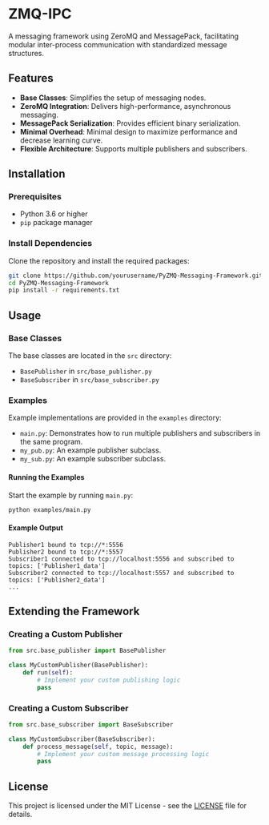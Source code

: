# ZMQ-IPC
A messaging framework using ZeroMQ and MessagePack, facilitating modular inter-process communication with standardized message structures.

## Features

- **Base Classes**: Simplifies the setup of messaging nodes.
- **ZeroMQ Integration**: Delivers high-performance, asynchronous messaging.
- **MessagePack Serialization**: Provides efficient binary serialization.
- **Minimal Overhead**: Minimal design to maximize performance and decrease learning curve.
- **Flexible Architecture**: Supports multiple publishers and subscribers.

## Installation

### Prerequisites

- Python 3.6 or higher
- `pip` package manager

### Install Dependencies

Clone the repository and install the required packages:

```bash
git clone https://github.com/yourusername/PyZMQ-Messaging-Framework.git
cd PyZMQ-Messaging-Framework
pip install -r requirements.txt
```

## Usage

### Base Classes

The base classes are located in the `src` directory:

- `BasePublisher` in `src/base_publisher.py`
- `BaseSubscriber` in `src/base_subscriber.py`

### Examples

Example implementations are provided in the `examples` directory:

- `main.py`: Demonstrates how to run multiple publishers and subscribers in the same program.
- `my_pub.py`: An example publisher subclass.
- `my_sub.py`: An example subscriber subclass.

#### Running the Examples

Start the example by running `main.py`:

```bash
python examples/main.py
```

#### Example Output

```plaintext
Publisher1 bound to tcp://*:5556
Publisher2 bound to tcp://*:5557
Subscriber1 connected to tcp://localhost:5556 and subscribed to topics: ['Publisher1_data']
Subscriber2 connected to tcp://localhost:5557 and subscribed to topics: ['Publisher2_data']
...
```

## Extending the Framework

### Creating a Custom Publisher

```python
from src.base_publisher import BasePublisher

class MyCustomPublisher(BasePublisher):
    def run(self):
        # Implement your custom publishing logic
        pass
```

### Creating a Custom Subscriber

```python
from src.base_subscriber import BaseSubscriber

class MyCustomSubscriber(BaseSubscriber):
    def process_message(self, topic, message):
        # Implement your custom message processing logic
        pass
```

## License

This project is licensed under the MIT License - see the [LICENSE](LICENSE) file for details.
